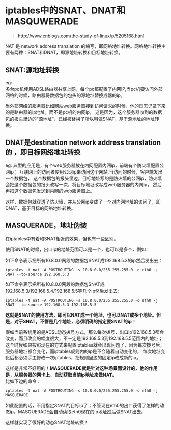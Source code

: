 # iptables中的SNAT、DNAT和MASQUWERADE

> http://www.cnblogs.com/the-study-of-linux/p/5205168.html  

NAT 是 network address translation 的缩写，即网络地址转换。网络地址转换主要有两种：SNAT和DNAT，即源地址转换和目标地址转换。  

## SNAT:源地址转换

eg:  
多台pc机使用ADSL路由器共享上网，每个pc都配置了内网IP,当pc机要访问外部网络的时候，路由器将数据包的包头的源地址替换成器的ip。  

当外部网络的服务器比如网站web服务器接到访问请求的时候，他的日志记录下来的是路由器的ip地址，而不是pc机的内网ip，
这是因为，这个服务器收到的数据包的报头里边的“源地址”，已经被替换了所以叫做SNAT，基于源地址的地址转换。  

## DNAT是destination network address translation的 ，即目标网络地址转换

eg:
典型的应用是，有个web服务器放在内网配置内网ip，前端有个防火墙配置公网ip；
互联网上的访问者使用公网ip来访问这个网站,当访问的时候，客户端发出一个数据包，
这个数据包的报头里边，目标地址写的是防火墙的公网ip，防火墙会把这个数据包的报头改写一次，将目标地址改写成web服务器的内网ip，
然后再把这个数据包发送到内网的web服务器上。  

这样，数据包就穿透了防火墙，并从公网ip变成了一个对内网地址的访问了，即DNAT，基于目标的网络地址转换。

## MASQUERADE，地址伪装
在iptables中有着和SNAT相近的效果，但也有一些区别。

使用SNAT的时候，出口ip的地址范围可以是一个，也可以是多个，例如：

如下命令表示把所有10.8.0.0网段的数据包SNAT成192.168.5.3的ip然后发出去：  
```
iptables -t nat -A POSTROUTING -s 10.8.0.0/255.255.255.0 -o eth0 -j SNAT --to-source 192.168.5.3
```
如下命令表示把所有10.8.0.0网段的数据包SNAT成192.168.5.3/192.168.5.4/192.168.5.5等几个ip然后发出去:  
```
iptables -t nat -A POSTROUTING -s 10.8.0.0/255.255.255.0 -o eth0 -j SNAT --to-source 192.168.5.3-192.168.5.5
```
**这就是SNAT的使用方法，即可以NAT成一个地址，也可以NAT成多个地址。但是，对于SNAT，不管是几个地址，必须明确的指定要SNAT的ip！**   

假如当前系统用的是ADSL动态拨号方式，那么每次拨号，出口ip192.168.5.3都会改变，而且改变的幅度很大，不一定是192.168.5.3到192.168.5.5范围内的地址；
这个时候如果按照现在的方式来配置iptables就会出现问题了，因为每次拨号后，服务器地址都会变化，而iptables规则内的ip是不会随着自动变化的，
每次地址变化后都必须手工修改一次iptables，把规则里边的固定ip改成新的ip。

这样是非常不好用的！**MASQUERADE就是针对这种场景而设计的，他的作用是，从服务器的网卡上，自动获取当前ip地址来做NAT。**  
比如下边的命令：  
```
iptables -t nat -A POSTROUTING -s 10.8.0.0/255.255.255.0 -o eth0 -j MASQUERADE
```
如此配置的话，不用指定SNAT的目标ip了；不管现在eth0的出口获得了怎样的动态ip，MASQUERADE会自动读取eth0现在的ip地址然后做SNAT出去。  

这样就实现了很好的动态SNAT地址转换！

